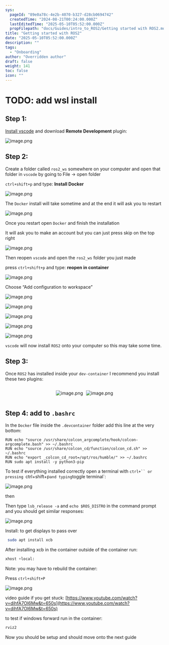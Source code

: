 ```yaml
---
sys:
  pageId: "89e0a78c-4e2b-4070-b327-d28cb0694742"
  createdTime: "2024-08-21T00:24:00.000Z"
  lastEditedTime: "2025-05-10T05:52:00.000Z"
  propFilepath: "docs/Guides/intro_to_ROS2/Getting started with ROS2.md"
title: "Getting started with ROS2"
date: "2025-05-10T05:52:00.000Z"
description: ""
tags:
  - "Onboarding"
author: "Overridden author"
draft: false
weight: 141
toc: false
icon: ""
---
```


# TODO: add wsl install

## Step 1:

[Install vscode](https://code.visualstudio.com/download) and download **Remote Development** plugin:

![image.png](https://prod-files-secure.s3.us-west-2.amazonaws.com/d518164a-d88e-44d1-a4ee-3adb3bd8bce0/efb52993-1881-4a40-b95e-6f020334f022/image.png?X-Amz-Algorithm=AWS4-HMAC-SHA256&X-Amz-Content-Sha256=UNSIGNED-PAYLOAD&X-Amz-Credential=ASIAZI2LB466TGDUXKFN%2F20250528%2Fus-west-2%2Fs3%2Faws4_request&X-Amz-Date=20250528T230841Z&X-Amz-Expires=3600&X-Amz-Security-Token=IQoJb3JpZ2luX2VjELb%2F%2F%2F%2F%2F%2F%2F%2F%2F%2FwEaCXVzLXdlc3QtMiJGMEQCIHA7NAZgi6mVqO3njxR0M77VAblym%2BzSMCx7hqCNGCZYAiAi8gfpfQpQIPQ0pyBGj9hS4PogWFhIwEFXKZWLqDQE2ir%2FAwh%2FEAAaDDYzNzQyMzE4MzgwNSIM9mchqMXwYNswan82KtwD5ylUTk1nfV4VesDB%2BM7dndCdMsMwJy%2FLrz0FBkI%2Flq%2B2R5wz0hm2lnxGakUJMWkr8MDZIwF1KrAy6yquvKuxY7bYJO41ip%2B11znzzRbyKks2WHLNVCFPjb8WJckek07pDCN9p1zrMocJyw7LKCbgDvy5KXMiLYHxOg0lT6Tz5aq8LGHcPFE2QOhpOIeSulhMpiOleVjzAON8mvQxs7w1Bphj7qqolGU%2BzE8gySmHOblAIxPQCNBai7VNxCgELRqxWeQML7DgpCvrGoW6mD%2FTql3IcreWDZVFD0ifd17zErVz0DuKPhlEJF2YgTg%2BM6257YfATIoEKh%2BLf5AyiROk9sAjfW9WNdaQfiMJzMpJTxI6jpIp1JfgITIe1L%2FjLY02iau0GWcdGJbISqcVyYnSR5YT9SdStcKsEOh06SUbBwn6uglXXTsa3X8cH1Hq4u%2FNLDAxHKUkg3B2DXEpLFo5GQOWyvlzj3O7pcsSX9Voo14RnshiCct%2B7Oy7XQJWRQKvu2nOwj4dWl9THhO0Fu3JEfXOUIFeV8bQYcOBBRI%2Ft8bQo5Nz3MFJ1Kx%2B4Aj8HU11FX%2BI0sEQaonaq5HMdsTwnKfrozyO29oDq6pkiEhbmHpWayBam%2FWA4eXl4J8w9pDewQY6pgGv2FDeOi6VlSiqHmniBMgNlSvzWCboeQpJhEL0FKsYBRQKfuWKvkSx0u23MMBC1C5ChOOXmDrSJBMg6qiVsrTxUknFXcqq9PRqEi21L5oxeA0abXglp8SoGX%2BxI1hE6EEh8jFx78dk95wwYAOJjZrTnp2MAEyyoXtgCYXZliVwjmC7TSxctEZDvbfU%2FdlK8w1y3yiUuMA2dTfNcGiHwbVYZwH%2BYGrd&X-Amz-Signature=27d8e164faacbcd1c5ea1d568b7cee275487daaad6896f101f923f50b0b616c2&X-Amz-SignedHeaders=host&x-id=GetObject)

## Step 2:

Create a folder called `ros2_ws` somewhere on your computer and open that folder in `vscode` by going to File → open folder 

`ctrl+shift+p` and type: **Install Docker**

![image.png](https://prod-files-secure.s3.us-west-2.amazonaws.com/d518164a-d88e-44d1-a4ee-3adb3bd8bce0/2269dc0e-1cd5-47ff-bceb-c04ad9b2eab0/image.png?X-Amz-Algorithm=AWS4-HMAC-SHA256&X-Amz-Content-Sha256=UNSIGNED-PAYLOAD&X-Amz-Credential=ASIAZI2LB466TGDUXKFN%2F20250528%2Fus-west-2%2Fs3%2Faws4_request&X-Amz-Date=20250528T230841Z&X-Amz-Expires=3600&X-Amz-Security-Token=IQoJb3JpZ2luX2VjELb%2F%2F%2F%2F%2F%2F%2F%2F%2F%2FwEaCXVzLXdlc3QtMiJGMEQCIHA7NAZgi6mVqO3njxR0M77VAblym%2BzSMCx7hqCNGCZYAiAi8gfpfQpQIPQ0pyBGj9hS4PogWFhIwEFXKZWLqDQE2ir%2FAwh%2FEAAaDDYzNzQyMzE4MzgwNSIM9mchqMXwYNswan82KtwD5ylUTk1nfV4VesDB%2BM7dndCdMsMwJy%2FLrz0FBkI%2Flq%2B2R5wz0hm2lnxGakUJMWkr8MDZIwF1KrAy6yquvKuxY7bYJO41ip%2B11znzzRbyKks2WHLNVCFPjb8WJckek07pDCN9p1zrMocJyw7LKCbgDvy5KXMiLYHxOg0lT6Tz5aq8LGHcPFE2QOhpOIeSulhMpiOleVjzAON8mvQxs7w1Bphj7qqolGU%2BzE8gySmHOblAIxPQCNBai7VNxCgELRqxWeQML7DgpCvrGoW6mD%2FTql3IcreWDZVFD0ifd17zErVz0DuKPhlEJF2YgTg%2BM6257YfATIoEKh%2BLf5AyiROk9sAjfW9WNdaQfiMJzMpJTxI6jpIp1JfgITIe1L%2FjLY02iau0GWcdGJbISqcVyYnSR5YT9SdStcKsEOh06SUbBwn6uglXXTsa3X8cH1Hq4u%2FNLDAxHKUkg3B2DXEpLFo5GQOWyvlzj3O7pcsSX9Voo14RnshiCct%2B7Oy7XQJWRQKvu2nOwj4dWl9THhO0Fu3JEfXOUIFeV8bQYcOBBRI%2Ft8bQo5Nz3MFJ1Kx%2B4Aj8HU11FX%2BI0sEQaonaq5HMdsTwnKfrozyO29oDq6pkiEhbmHpWayBam%2FWA4eXl4J8w9pDewQY6pgGv2FDeOi6VlSiqHmniBMgNlSvzWCboeQpJhEL0FKsYBRQKfuWKvkSx0u23MMBC1C5ChOOXmDrSJBMg6qiVsrTxUknFXcqq9PRqEi21L5oxeA0abXglp8SoGX%2BxI1hE6EEh8jFx78dk95wwYAOJjZrTnp2MAEyyoXtgCYXZliVwjmC7TSxctEZDvbfU%2FdlK8w1y3yiUuMA2dTfNcGiHwbVYZwH%2BYGrd&X-Amz-Signature=cad86695e44880764755aefe96ce8e91de4a500b4ca3f9f30f40e3d772bbe76f&X-Amz-SignedHeaders=host&x-id=GetObject)

The `Docker` install will take sometime and at the end it will ask you to restart

![image.png](https://prod-files-secure.s3.us-west-2.amazonaws.com/d518164a-d88e-44d1-a4ee-3adb3bd8bce0/ed233f78-be33-4b1f-b89c-9c346c0e961e/image.png?X-Amz-Algorithm=AWS4-HMAC-SHA256&X-Amz-Content-Sha256=UNSIGNED-PAYLOAD&X-Amz-Credential=ASIAZI2LB466TGDUXKFN%2F20250528%2Fus-west-2%2Fs3%2Faws4_request&X-Amz-Date=20250528T230841Z&X-Amz-Expires=3600&X-Amz-Security-Token=IQoJb3JpZ2luX2VjELb%2F%2F%2F%2F%2F%2F%2F%2F%2F%2FwEaCXVzLXdlc3QtMiJGMEQCIHA7NAZgi6mVqO3njxR0M77VAblym%2BzSMCx7hqCNGCZYAiAi8gfpfQpQIPQ0pyBGj9hS4PogWFhIwEFXKZWLqDQE2ir%2FAwh%2FEAAaDDYzNzQyMzE4MzgwNSIM9mchqMXwYNswan82KtwD5ylUTk1nfV4VesDB%2BM7dndCdMsMwJy%2FLrz0FBkI%2Flq%2B2R5wz0hm2lnxGakUJMWkr8MDZIwF1KrAy6yquvKuxY7bYJO41ip%2B11znzzRbyKks2WHLNVCFPjb8WJckek07pDCN9p1zrMocJyw7LKCbgDvy5KXMiLYHxOg0lT6Tz5aq8LGHcPFE2QOhpOIeSulhMpiOleVjzAON8mvQxs7w1Bphj7qqolGU%2BzE8gySmHOblAIxPQCNBai7VNxCgELRqxWeQML7DgpCvrGoW6mD%2FTql3IcreWDZVFD0ifd17zErVz0DuKPhlEJF2YgTg%2BM6257YfATIoEKh%2BLf5AyiROk9sAjfW9WNdaQfiMJzMpJTxI6jpIp1JfgITIe1L%2FjLY02iau0GWcdGJbISqcVyYnSR5YT9SdStcKsEOh06SUbBwn6uglXXTsa3X8cH1Hq4u%2FNLDAxHKUkg3B2DXEpLFo5GQOWyvlzj3O7pcsSX9Voo14RnshiCct%2B7Oy7XQJWRQKvu2nOwj4dWl9THhO0Fu3JEfXOUIFeV8bQYcOBBRI%2Ft8bQo5Nz3MFJ1Kx%2B4Aj8HU11FX%2BI0sEQaonaq5HMdsTwnKfrozyO29oDq6pkiEhbmHpWayBam%2FWA4eXl4J8w9pDewQY6pgGv2FDeOi6VlSiqHmniBMgNlSvzWCboeQpJhEL0FKsYBRQKfuWKvkSx0u23MMBC1C5ChOOXmDrSJBMg6qiVsrTxUknFXcqq9PRqEi21L5oxeA0abXglp8SoGX%2BxI1hE6EEh8jFx78dk95wwYAOJjZrTnp2MAEyyoXtgCYXZliVwjmC7TSxctEZDvbfU%2FdlK8w1y3yiUuMA2dTfNcGiHwbVYZwH%2BYGrd&X-Amz-Signature=d2f837b1adf319bc919556446f331b9d9f7941a3294a6ab97615187333a4aab7&X-Amz-SignedHeaders=host&x-id=GetObject)

Once you restart open `Docker` and finish the installation

It will ask you to make an account but you can just press skip on the top right

![image.png](https://prod-files-secure.s3.us-west-2.amazonaws.com/d518164a-d88e-44d1-a4ee-3adb3bd8bce0/21010ad9-1659-4fd9-9f59-9932a09b2a3d/image.png?X-Amz-Algorithm=AWS4-HMAC-SHA256&X-Amz-Content-Sha256=UNSIGNED-PAYLOAD&X-Amz-Credential=ASIAZI2LB466TGDUXKFN%2F20250528%2Fus-west-2%2Fs3%2Faws4_request&X-Amz-Date=20250528T230841Z&X-Amz-Expires=3600&X-Amz-Security-Token=IQoJb3JpZ2luX2VjELb%2F%2F%2F%2F%2F%2F%2F%2F%2F%2FwEaCXVzLXdlc3QtMiJGMEQCIHA7NAZgi6mVqO3njxR0M77VAblym%2BzSMCx7hqCNGCZYAiAi8gfpfQpQIPQ0pyBGj9hS4PogWFhIwEFXKZWLqDQE2ir%2FAwh%2FEAAaDDYzNzQyMzE4MzgwNSIM9mchqMXwYNswan82KtwD5ylUTk1nfV4VesDB%2BM7dndCdMsMwJy%2FLrz0FBkI%2Flq%2B2R5wz0hm2lnxGakUJMWkr8MDZIwF1KrAy6yquvKuxY7bYJO41ip%2B11znzzRbyKks2WHLNVCFPjb8WJckek07pDCN9p1zrMocJyw7LKCbgDvy5KXMiLYHxOg0lT6Tz5aq8LGHcPFE2QOhpOIeSulhMpiOleVjzAON8mvQxs7w1Bphj7qqolGU%2BzE8gySmHOblAIxPQCNBai7VNxCgELRqxWeQML7DgpCvrGoW6mD%2FTql3IcreWDZVFD0ifd17zErVz0DuKPhlEJF2YgTg%2BM6257YfATIoEKh%2BLf5AyiROk9sAjfW9WNdaQfiMJzMpJTxI6jpIp1JfgITIe1L%2FjLY02iau0GWcdGJbISqcVyYnSR5YT9SdStcKsEOh06SUbBwn6uglXXTsa3X8cH1Hq4u%2FNLDAxHKUkg3B2DXEpLFo5GQOWyvlzj3O7pcsSX9Voo14RnshiCct%2B7Oy7XQJWRQKvu2nOwj4dWl9THhO0Fu3JEfXOUIFeV8bQYcOBBRI%2Ft8bQo5Nz3MFJ1Kx%2B4Aj8HU11FX%2BI0sEQaonaq5HMdsTwnKfrozyO29oDq6pkiEhbmHpWayBam%2FWA4eXl4J8w9pDewQY6pgGv2FDeOi6VlSiqHmniBMgNlSvzWCboeQpJhEL0FKsYBRQKfuWKvkSx0u23MMBC1C5ChOOXmDrSJBMg6qiVsrTxUknFXcqq9PRqEi21L5oxeA0abXglp8SoGX%2BxI1hE6EEh8jFx78dk95wwYAOJjZrTnp2MAEyyoXtgCYXZliVwjmC7TSxctEZDvbfU%2FdlK8w1y3yiUuMA2dTfNcGiHwbVYZwH%2BYGrd&X-Amz-Signature=13b870b298018ca35434e9151bf96013b7df687acddeb0df5a5bb77a3e2e4a5c&X-Amz-SignedHeaders=host&x-id=GetObject)

Then reopen `vscode` and open the `ros2_ws` folder you just made

press `ctrl+shift+p` and type: **reopen in container**

![image.png](https://prod-files-secure.s3.us-west-2.amazonaws.com/d518164a-d88e-44d1-a4ee-3adb3bd8bce0/4e93b8c2-41ad-488c-8095-c74205196118/image.png?X-Amz-Algorithm=AWS4-HMAC-SHA256&X-Amz-Content-Sha256=UNSIGNED-PAYLOAD&X-Amz-Credential=ASIAZI2LB466TGDUXKFN%2F20250528%2Fus-west-2%2Fs3%2Faws4_request&X-Amz-Date=20250528T230841Z&X-Amz-Expires=3600&X-Amz-Security-Token=IQoJb3JpZ2luX2VjELb%2F%2F%2F%2F%2F%2F%2F%2F%2F%2FwEaCXVzLXdlc3QtMiJGMEQCIHA7NAZgi6mVqO3njxR0M77VAblym%2BzSMCx7hqCNGCZYAiAi8gfpfQpQIPQ0pyBGj9hS4PogWFhIwEFXKZWLqDQE2ir%2FAwh%2FEAAaDDYzNzQyMzE4MzgwNSIM9mchqMXwYNswan82KtwD5ylUTk1nfV4VesDB%2BM7dndCdMsMwJy%2FLrz0FBkI%2Flq%2B2R5wz0hm2lnxGakUJMWkr8MDZIwF1KrAy6yquvKuxY7bYJO41ip%2B11znzzRbyKks2WHLNVCFPjb8WJckek07pDCN9p1zrMocJyw7LKCbgDvy5KXMiLYHxOg0lT6Tz5aq8LGHcPFE2QOhpOIeSulhMpiOleVjzAON8mvQxs7w1Bphj7qqolGU%2BzE8gySmHOblAIxPQCNBai7VNxCgELRqxWeQML7DgpCvrGoW6mD%2FTql3IcreWDZVFD0ifd17zErVz0DuKPhlEJF2YgTg%2BM6257YfATIoEKh%2BLf5AyiROk9sAjfW9WNdaQfiMJzMpJTxI6jpIp1JfgITIe1L%2FjLY02iau0GWcdGJbISqcVyYnSR5YT9SdStcKsEOh06SUbBwn6uglXXTsa3X8cH1Hq4u%2FNLDAxHKUkg3B2DXEpLFo5GQOWyvlzj3O7pcsSX9Voo14RnshiCct%2B7Oy7XQJWRQKvu2nOwj4dWl9THhO0Fu3JEfXOUIFeV8bQYcOBBRI%2Ft8bQo5Nz3MFJ1Kx%2B4Aj8HU11FX%2BI0sEQaonaq5HMdsTwnKfrozyO29oDq6pkiEhbmHpWayBam%2FWA4eXl4J8w9pDewQY6pgGv2FDeOi6VlSiqHmniBMgNlSvzWCboeQpJhEL0FKsYBRQKfuWKvkSx0u23MMBC1C5ChOOXmDrSJBMg6qiVsrTxUknFXcqq9PRqEi21L5oxeA0abXglp8SoGX%2BxI1hE6EEh8jFx78dk95wwYAOJjZrTnp2MAEyyoXtgCYXZliVwjmC7TSxctEZDvbfU%2FdlK8w1y3yiUuMA2dTfNcGiHwbVYZwH%2BYGrd&X-Amz-Signature=057a9252b6eeeded294b8137ebd6443b91d021e12337e0b6e44cb04b475de380&X-Amz-SignedHeaders=host&x-id=GetObject)

Choose “Add configuration to workspace”

![image.png](https://prod-files-secure.s3.us-west-2.amazonaws.com/d518164a-d88e-44d1-a4ee-3adb3bd8bce0/9560b282-5060-4989-ba37-97e7b2c22476/image.png?X-Amz-Algorithm=AWS4-HMAC-SHA256&X-Amz-Content-Sha256=UNSIGNED-PAYLOAD&X-Amz-Credential=ASIAZI2LB466TGDUXKFN%2F20250528%2Fus-west-2%2Fs3%2Faws4_request&X-Amz-Date=20250528T230841Z&X-Amz-Expires=3600&X-Amz-Security-Token=IQoJb3JpZ2luX2VjELb%2F%2F%2F%2F%2F%2F%2F%2F%2F%2FwEaCXVzLXdlc3QtMiJGMEQCIHA7NAZgi6mVqO3njxR0M77VAblym%2BzSMCx7hqCNGCZYAiAi8gfpfQpQIPQ0pyBGj9hS4PogWFhIwEFXKZWLqDQE2ir%2FAwh%2FEAAaDDYzNzQyMzE4MzgwNSIM9mchqMXwYNswan82KtwD5ylUTk1nfV4VesDB%2BM7dndCdMsMwJy%2FLrz0FBkI%2Flq%2B2R5wz0hm2lnxGakUJMWkr8MDZIwF1KrAy6yquvKuxY7bYJO41ip%2B11znzzRbyKks2WHLNVCFPjb8WJckek07pDCN9p1zrMocJyw7LKCbgDvy5KXMiLYHxOg0lT6Tz5aq8LGHcPFE2QOhpOIeSulhMpiOleVjzAON8mvQxs7w1Bphj7qqolGU%2BzE8gySmHOblAIxPQCNBai7VNxCgELRqxWeQML7DgpCvrGoW6mD%2FTql3IcreWDZVFD0ifd17zErVz0DuKPhlEJF2YgTg%2BM6257YfATIoEKh%2BLf5AyiROk9sAjfW9WNdaQfiMJzMpJTxI6jpIp1JfgITIe1L%2FjLY02iau0GWcdGJbISqcVyYnSR5YT9SdStcKsEOh06SUbBwn6uglXXTsa3X8cH1Hq4u%2FNLDAxHKUkg3B2DXEpLFo5GQOWyvlzj3O7pcsSX9Voo14RnshiCct%2B7Oy7XQJWRQKvu2nOwj4dWl9THhO0Fu3JEfXOUIFeV8bQYcOBBRI%2Ft8bQo5Nz3MFJ1Kx%2B4Aj8HU11FX%2BI0sEQaonaq5HMdsTwnKfrozyO29oDq6pkiEhbmHpWayBam%2FWA4eXl4J8w9pDewQY6pgGv2FDeOi6VlSiqHmniBMgNlSvzWCboeQpJhEL0FKsYBRQKfuWKvkSx0u23MMBC1C5ChOOXmDrSJBMg6qiVsrTxUknFXcqq9PRqEi21L5oxeA0abXglp8SoGX%2BxI1hE6EEh8jFx78dk95wwYAOJjZrTnp2MAEyyoXtgCYXZliVwjmC7TSxctEZDvbfU%2FdlK8w1y3yiUuMA2dTfNcGiHwbVYZwH%2BYGrd&X-Amz-Signature=af4b3363d06675643263f9caa567d561cab61fb2334fd470938db01b34497b30&X-Amz-SignedHeaders=host&x-id=GetObject)

![image.png](https://prod-files-secure.s3.us-west-2.amazonaws.com/d518164a-d88e-44d1-a4ee-3adb3bd8bce0/2ee63f81-886b-48e8-a553-dc6e5eac99e4/image.png?X-Amz-Algorithm=AWS4-HMAC-SHA256&X-Amz-Content-Sha256=UNSIGNED-PAYLOAD&X-Amz-Credential=ASIAZI2LB466TGDUXKFN%2F20250528%2Fus-west-2%2Fs3%2Faws4_request&X-Amz-Date=20250528T230841Z&X-Amz-Expires=3600&X-Amz-Security-Token=IQoJb3JpZ2luX2VjELb%2F%2F%2F%2F%2F%2F%2F%2F%2F%2FwEaCXVzLXdlc3QtMiJGMEQCIHA7NAZgi6mVqO3njxR0M77VAblym%2BzSMCx7hqCNGCZYAiAi8gfpfQpQIPQ0pyBGj9hS4PogWFhIwEFXKZWLqDQE2ir%2FAwh%2FEAAaDDYzNzQyMzE4MzgwNSIM9mchqMXwYNswan82KtwD5ylUTk1nfV4VesDB%2BM7dndCdMsMwJy%2FLrz0FBkI%2Flq%2B2R5wz0hm2lnxGakUJMWkr8MDZIwF1KrAy6yquvKuxY7bYJO41ip%2B11znzzRbyKks2WHLNVCFPjb8WJckek07pDCN9p1zrMocJyw7LKCbgDvy5KXMiLYHxOg0lT6Tz5aq8LGHcPFE2QOhpOIeSulhMpiOleVjzAON8mvQxs7w1Bphj7qqolGU%2BzE8gySmHOblAIxPQCNBai7VNxCgELRqxWeQML7DgpCvrGoW6mD%2FTql3IcreWDZVFD0ifd17zErVz0DuKPhlEJF2YgTg%2BM6257YfATIoEKh%2BLf5AyiROk9sAjfW9WNdaQfiMJzMpJTxI6jpIp1JfgITIe1L%2FjLY02iau0GWcdGJbISqcVyYnSR5YT9SdStcKsEOh06SUbBwn6uglXXTsa3X8cH1Hq4u%2FNLDAxHKUkg3B2DXEpLFo5GQOWyvlzj3O7pcsSX9Voo14RnshiCct%2B7Oy7XQJWRQKvu2nOwj4dWl9THhO0Fu3JEfXOUIFeV8bQYcOBBRI%2Ft8bQo5Nz3MFJ1Kx%2B4Aj8HU11FX%2BI0sEQaonaq5HMdsTwnKfrozyO29oDq6pkiEhbmHpWayBam%2FWA4eXl4J8w9pDewQY6pgGv2FDeOi6VlSiqHmniBMgNlSvzWCboeQpJhEL0FKsYBRQKfuWKvkSx0u23MMBC1C5ChOOXmDrSJBMg6qiVsrTxUknFXcqq9PRqEi21L5oxeA0abXglp8SoGX%2BxI1hE6EEh8jFx78dk95wwYAOJjZrTnp2MAEyyoXtgCYXZliVwjmC7TSxctEZDvbfU%2FdlK8w1y3yiUuMA2dTfNcGiHwbVYZwH%2BYGrd&X-Amz-Signature=fe8524c5a10d6cd099b61c3896f2539cebece97343cd3052d9a41e454a8dfd41&X-Amz-SignedHeaders=host&x-id=GetObject)

![image.png](https://prod-files-secure.s3.us-west-2.amazonaws.com/d518164a-d88e-44d1-a4ee-3adb3bd8bce0/ae1580b2-b048-407e-aed9-b584224a7a04/image.png?X-Amz-Algorithm=AWS4-HMAC-SHA256&X-Amz-Content-Sha256=UNSIGNED-PAYLOAD&X-Amz-Credential=ASIAZI2LB466TGDUXKFN%2F20250528%2Fus-west-2%2Fs3%2Faws4_request&X-Amz-Date=20250528T230841Z&X-Amz-Expires=3600&X-Amz-Security-Token=IQoJb3JpZ2luX2VjELb%2F%2F%2F%2F%2F%2F%2F%2F%2F%2FwEaCXVzLXdlc3QtMiJGMEQCIHA7NAZgi6mVqO3njxR0M77VAblym%2BzSMCx7hqCNGCZYAiAi8gfpfQpQIPQ0pyBGj9hS4PogWFhIwEFXKZWLqDQE2ir%2FAwh%2FEAAaDDYzNzQyMzE4MzgwNSIM9mchqMXwYNswan82KtwD5ylUTk1nfV4VesDB%2BM7dndCdMsMwJy%2FLrz0FBkI%2Flq%2B2R5wz0hm2lnxGakUJMWkr8MDZIwF1KrAy6yquvKuxY7bYJO41ip%2B11znzzRbyKks2WHLNVCFPjb8WJckek07pDCN9p1zrMocJyw7LKCbgDvy5KXMiLYHxOg0lT6Tz5aq8LGHcPFE2QOhpOIeSulhMpiOleVjzAON8mvQxs7w1Bphj7qqolGU%2BzE8gySmHOblAIxPQCNBai7VNxCgELRqxWeQML7DgpCvrGoW6mD%2FTql3IcreWDZVFD0ifd17zErVz0DuKPhlEJF2YgTg%2BM6257YfATIoEKh%2BLf5AyiROk9sAjfW9WNdaQfiMJzMpJTxI6jpIp1JfgITIe1L%2FjLY02iau0GWcdGJbISqcVyYnSR5YT9SdStcKsEOh06SUbBwn6uglXXTsa3X8cH1Hq4u%2FNLDAxHKUkg3B2DXEpLFo5GQOWyvlzj3O7pcsSX9Voo14RnshiCct%2B7Oy7XQJWRQKvu2nOwj4dWl9THhO0Fu3JEfXOUIFeV8bQYcOBBRI%2Ft8bQo5Nz3MFJ1Kx%2B4Aj8HU11FX%2BI0sEQaonaq5HMdsTwnKfrozyO29oDq6pkiEhbmHpWayBam%2FWA4eXl4J8w9pDewQY6pgGv2FDeOi6VlSiqHmniBMgNlSvzWCboeQpJhEL0FKsYBRQKfuWKvkSx0u23MMBC1C5ChOOXmDrSJBMg6qiVsrTxUknFXcqq9PRqEi21L5oxeA0abXglp8SoGX%2BxI1hE6EEh8jFx78dk95wwYAOJjZrTnp2MAEyyoXtgCYXZliVwjmC7TSxctEZDvbfU%2FdlK8w1y3yiUuMA2dTfNcGiHwbVYZwH%2BYGrd&X-Amz-Signature=c99978eba3cabc36fcac519fa437973642f0b05475f6338a19c1db6b5526148f&X-Amz-SignedHeaders=host&x-id=GetObject)

![image.png](https://prod-files-secure.s3.us-west-2.amazonaws.com/d518164a-d88e-44d1-a4ee-3adb3bd8bce0/53255b28-f75e-430f-b9e3-c0ac8577e42b/image.png?X-Amz-Algorithm=AWS4-HMAC-SHA256&X-Amz-Content-Sha256=UNSIGNED-PAYLOAD&X-Amz-Credential=ASIAZI2LB466TGDUXKFN%2F20250528%2Fus-west-2%2Fs3%2Faws4_request&X-Amz-Date=20250528T230841Z&X-Amz-Expires=3600&X-Amz-Security-Token=IQoJb3JpZ2luX2VjELb%2F%2F%2F%2F%2F%2F%2F%2F%2F%2FwEaCXVzLXdlc3QtMiJGMEQCIHA7NAZgi6mVqO3njxR0M77VAblym%2BzSMCx7hqCNGCZYAiAi8gfpfQpQIPQ0pyBGj9hS4PogWFhIwEFXKZWLqDQE2ir%2FAwh%2FEAAaDDYzNzQyMzE4MzgwNSIM9mchqMXwYNswan82KtwD5ylUTk1nfV4VesDB%2BM7dndCdMsMwJy%2FLrz0FBkI%2Flq%2B2R5wz0hm2lnxGakUJMWkr8MDZIwF1KrAy6yquvKuxY7bYJO41ip%2B11znzzRbyKks2WHLNVCFPjb8WJckek07pDCN9p1zrMocJyw7LKCbgDvy5KXMiLYHxOg0lT6Tz5aq8LGHcPFE2QOhpOIeSulhMpiOleVjzAON8mvQxs7w1Bphj7qqolGU%2BzE8gySmHOblAIxPQCNBai7VNxCgELRqxWeQML7DgpCvrGoW6mD%2FTql3IcreWDZVFD0ifd17zErVz0DuKPhlEJF2YgTg%2BM6257YfATIoEKh%2BLf5AyiROk9sAjfW9WNdaQfiMJzMpJTxI6jpIp1JfgITIe1L%2FjLY02iau0GWcdGJbISqcVyYnSR5YT9SdStcKsEOh06SUbBwn6uglXXTsa3X8cH1Hq4u%2FNLDAxHKUkg3B2DXEpLFo5GQOWyvlzj3O7pcsSX9Voo14RnshiCct%2B7Oy7XQJWRQKvu2nOwj4dWl9THhO0Fu3JEfXOUIFeV8bQYcOBBRI%2Ft8bQo5Nz3MFJ1Kx%2B4Aj8HU11FX%2BI0sEQaonaq5HMdsTwnKfrozyO29oDq6pkiEhbmHpWayBam%2FWA4eXl4J8w9pDewQY6pgGv2FDeOi6VlSiqHmniBMgNlSvzWCboeQpJhEL0FKsYBRQKfuWKvkSx0u23MMBC1C5ChOOXmDrSJBMg6qiVsrTxUknFXcqq9PRqEi21L5oxeA0abXglp8SoGX%2BxI1hE6EEh8jFx78dk95wwYAOJjZrTnp2MAEyyoXtgCYXZliVwjmC7TSxctEZDvbfU%2FdlK8w1y3yiUuMA2dTfNcGiHwbVYZwH%2BYGrd&X-Amz-Signature=fae5a3b6eb353bb68bdae440a8c596ce4a774619de32f3dbc26943467d5420fa&X-Amz-SignedHeaders=host&x-id=GetObject)

![image.png](https://prod-files-secure.s3.us-west-2.amazonaws.com/d518164a-d88e-44d1-a4ee-3adb3bd8bce0/7c562767-5af9-4ffb-97d1-327bcdf4ee00/image.png?X-Amz-Algorithm=AWS4-HMAC-SHA256&X-Amz-Content-Sha256=UNSIGNED-PAYLOAD&X-Amz-Credential=ASIAZI2LB466TGDUXKFN%2F20250528%2Fus-west-2%2Fs3%2Faws4_request&X-Amz-Date=20250528T230841Z&X-Amz-Expires=3600&X-Amz-Security-Token=IQoJb3JpZ2luX2VjELb%2F%2F%2F%2F%2F%2F%2F%2F%2F%2FwEaCXVzLXdlc3QtMiJGMEQCIHA7NAZgi6mVqO3njxR0M77VAblym%2BzSMCx7hqCNGCZYAiAi8gfpfQpQIPQ0pyBGj9hS4PogWFhIwEFXKZWLqDQE2ir%2FAwh%2FEAAaDDYzNzQyMzE4MzgwNSIM9mchqMXwYNswan82KtwD5ylUTk1nfV4VesDB%2BM7dndCdMsMwJy%2FLrz0FBkI%2Flq%2B2R5wz0hm2lnxGakUJMWkr8MDZIwF1KrAy6yquvKuxY7bYJO41ip%2B11znzzRbyKks2WHLNVCFPjb8WJckek07pDCN9p1zrMocJyw7LKCbgDvy5KXMiLYHxOg0lT6Tz5aq8LGHcPFE2QOhpOIeSulhMpiOleVjzAON8mvQxs7w1Bphj7qqolGU%2BzE8gySmHOblAIxPQCNBai7VNxCgELRqxWeQML7DgpCvrGoW6mD%2FTql3IcreWDZVFD0ifd17zErVz0DuKPhlEJF2YgTg%2BM6257YfATIoEKh%2BLf5AyiROk9sAjfW9WNdaQfiMJzMpJTxI6jpIp1JfgITIe1L%2FjLY02iau0GWcdGJbISqcVyYnSR5YT9SdStcKsEOh06SUbBwn6uglXXTsa3X8cH1Hq4u%2FNLDAxHKUkg3B2DXEpLFo5GQOWyvlzj3O7pcsSX9Voo14RnshiCct%2B7Oy7XQJWRQKvu2nOwj4dWl9THhO0Fu3JEfXOUIFeV8bQYcOBBRI%2Ft8bQo5Nz3MFJ1Kx%2B4Aj8HU11FX%2BI0sEQaonaq5HMdsTwnKfrozyO29oDq6pkiEhbmHpWayBam%2FWA4eXl4J8w9pDewQY6pgGv2FDeOi6VlSiqHmniBMgNlSvzWCboeQpJhEL0FKsYBRQKfuWKvkSx0u23MMBC1C5ChOOXmDrSJBMg6qiVsrTxUknFXcqq9PRqEi21L5oxeA0abXglp8SoGX%2BxI1hE6EEh8jFx78dk95wwYAOJjZrTnp2MAEyyoXtgCYXZliVwjmC7TSxctEZDvbfU%2FdlK8w1y3yiUuMA2dTfNcGiHwbVYZwH%2BYGrd&X-Amz-Signature=93ff0d2f58191b30e3d934712afc66ab0fcc25cedfee2526f41b05f67cfc2422&X-Amz-SignedHeaders=host&x-id=GetObject)

`vscode` will now install `ROS2` onto your computer so this may take some time.

## Step 3:

Once `ROS2` has installed inside your `dev-container` I recommend you install these two plugins:

<div style="display: flex;flex-direction: row; column-gap:10px; max-width: 630px;justify-content: center;">
<div>

![image.png](https://prod-files-secure.s3.us-west-2.amazonaws.com/d518164a-d88e-44d1-a4ee-3adb3bd8bce0/3fc3d550-5a54-4ba1-ba6b-faa01cdb7369/image.png?X-Amz-Algorithm=AWS4-HMAC-SHA256&X-Amz-Content-Sha256=UNSIGNED-PAYLOAD&X-Amz-Credential=ASIAZI2LB466ZNZS7ACG%2F20250528%2Fus-west-2%2Fs3%2Faws4_request&X-Amz-Date=20250528T230843Z&X-Amz-Expires=3600&X-Amz-Security-Token=IQoJb3JpZ2luX2VjELb%2F%2F%2F%2F%2F%2F%2F%2F%2F%2FwEaCXVzLXdlc3QtMiJHMEUCIQDFtaMOjNpUUZQTOmjjOVVfOQCygOJcTLajHQHBtMUJYQIgXsFQUiY2BCvTF%2Fcb%2F8EpReFH1WGQ%2FRhXvUPXF2anQisq%2FwMIfxAAGgw2Mzc0MjMxODM4MDUiDHsFkVViyx2X%2B82cxircA7RcXGJuCxd1xBOWAIqZKHPT5P%2BivHzScZ9OLmSJNTcA9sXXd7JooD%2FFRP0lGegjnI5MYYydqeCUGvq11YAHW%2BdH7WnKwL5C51ZNzuOjgmHf4aCxCULPOsvaPNbOYwvi5ebAPPidI9u8IoWkWafCe5KUz3iqne1RdA4QGcLunn2M9NynnSVKvHOu7uE%2B8a7IsEzCPcLQiKVcb4R%2Ftpd%2BpGro4mZ2sZry2yS%2BWsPbkg9tUXtoWm7TW3yKY6qUdsOQfGSrNp2FkyD9A7nHTZ0KKkdJRafveHCtVajqhzcDrHlCk6GVn28boct1wGZOJlz8eVZ5Z5zKJluYWnsgpLDnxPJK3qgDjgsYuey6E6Le9TmAEO0gIl%2BXcfs09XF4jMPAXdl%2FXizc8UHpeOx%2BrZA8mWSfRU5Bv5H3OTKXOaV4v013On%2BPqAccW%2FxKYFymaJ0gQAtKVZhpzya8OgTg4Ov8vzkExzKm4vDSxZ5CA6paLgoh6gcrmokF%2B2vwe6cD3jUgwzkeuW%2Frnfv%2BP3baT6l%2FG9Qt47uQLvBAac52%2FDz%2B6pMZQD4d2HZjqcyNTtu8vBjyuAPOCiOgRZaGbqVF%2F0d7Uk5k026zt0Lazt%2FZqTOKwHS5WaVZk3ramaQgNRJsMOiQ3sEGOqUB1QjpHuMf9XJH2RFMOP5GvzYFij2F1N3EHNAj1aEFvCoZsumyCD6TJvgueAL4Q%2Fqa3ql%2BMRnzeEQolbNNPB1UQ3RaW9rwknTx%2B6RrIU8fvPypmyDYZgoQKjXHSGSAiNiH01%2FoUQOViLGWL8LdRl7bgPdmRH%2Bmes3pOgs0vm7O2wMsnoVvdsituwxSnzFoxbmO3UbyaQj7Vb2dXlnNvKB8asFvz5FG&X-Amz-Signature=28b376fd0e983c204a33bd33c1f81950393cddbd7e4dbb0872b292789c9915f9&X-Amz-SignedHeaders=host&x-id=GetObject)

</div>
<div>

![image.png](https://prod-files-secure.s3.us-west-2.amazonaws.com/d518164a-d88e-44d1-a4ee-3adb3bd8bce0/d994cc66-13c2-4093-a5a3-f84cf4601a82/image.png?X-Amz-Algorithm=AWS4-HMAC-SHA256&X-Amz-Content-Sha256=UNSIGNED-PAYLOAD&X-Amz-Credential=ASIAZI2LB466YTZEQNOK%2F20250528%2Fus-west-2%2Fs3%2Faws4_request&X-Amz-Date=20250528T230845Z&X-Amz-Expires=3600&X-Amz-Security-Token=IQoJb3JpZ2luX2VjELb%2F%2F%2F%2F%2F%2F%2F%2F%2F%2FwEaCXVzLXdlc3QtMiJHMEUCIEPGnahbL9yjLKeBXYQ8aqw6kaz1PRlRhepVxGlAsEL5AiEAtF1tLPD9wtrkfWYgLfRMvDyQVD6A6fU46bTAsDDBzskq%2FwMIfxAAGgw2Mzc0MjMxODM4MDUiDE6eRqGukncfwUaEYyrcA4HpFQKvDxC8n2FpJMnsnEgt3v%2FTfG61KYRu%2BjyZa6k4F5Wxm%2Bi5Nqd0McoiCDG1UJNZgnBBnQ%2BRlwL7lKd1ujeEQ6c91qsLuL1blZgmWs%2Fmfy3iYU5YBRgCfJ0E%2BIfJMekuEdsqYq3CeL8yolMWbjgguj%2BiRG3qH2CiTMmNzq3gKAl7iBQ%2BRx%2FdtM2VfAVM0kuSmElJVfzlQQoXchUzf2PA5%2FUXbz8HBGDU4TsqHw0mUajhEyRuITSVnV3i%2FlNtZmJ5kJAm9WtYt%2Fip0sdFIpavlOFWJCmmuYib6zqKFLVX4j9uDZPnCowCJS764lRKmwG0vU6mmh%2BDjVPbQvSqw%2FzzoVxIrxyAlgSWlMQG0gGoRRslDz9O%2Btfjr2gUqpvVksYglVtaWWWGxhapMKEDB9MrhsQsQDrKFJXYPc1195VHhQiXriBQA1uoQaVMuwcF9yhRX9SlptRmNTdalN0GV4d5HMma%2FJErURBr78VRTfZF8IK8yLa2PrIH301PpWiOmO7yWWEjUxfgLPYZ0gQHOhRbpRn5O0uKPtUx8BpXBHbc9MG2SdXYK7ihwyy4cFAqJ3Ke%2BXzdNfZ8OP29tpyDTchZZBdA2OET2rdWFLLdJIKbdQQk68Qk4ktxybP4MMKQ3sEGOqUBWHxxiw1tcl5LF1ifZX7YcMasXwWla1rtdMSG%2BF06f0PYl7RUKOZgI8hvISV7tJQWlPKN3M3IwI1uho4cfWeuk59uU%2FjdvjG83eWcEbNnCWBFzENbjGe8jiaRVBD8JUtf%2FtEA51J6Hm%2BtN%2BYvjIulgQFzw3oTeRxMfVqUJ1N1L%2FgSEjC2oqBBMn3rymlqjKkwMxfjGvf4GKZi2A1%2FnhVWo6L3A1OP&X-Amz-Signature=3e9d2c0e39d79b243ab6bc2332a460e398b36915824913fe4c97d4c738e4ff12&X-Amz-SignedHeaders=host&x-id=GetObject)

</div>
</div>

## Step 4: add to `.bashrc`

In the `Docker` file inside the `.devcontainer` folder add this line at the very bottom: 

```docker
RUN echo "source /usr/share/colcon_argcomplete/hook/colcon-argcomplete.bash" >> ~/.bashrc
RUN echo "source /usr/share/colcon_cd/function/colcon_cd.sh" >> ~/.bashrc
RUN echo "export _colcon_cd_root=/opt/ros/humble/" >> ~/.bashrc
RUN sudo apt install -y python3-pip 
```

To test if everything installed correctly open a terminal with `ctrl+`` or pressing `ctrl+shift+p` and typing `toggle terminal`:

![image.png](https://prod-files-secure.s3.us-west-2.amazonaws.com/d518164a-d88e-44d1-a4ee-3adb3bd8bce0/6a4943d8-b04e-4c02-9a58-775f3384d1a5/image.png?X-Amz-Algorithm=AWS4-HMAC-SHA256&X-Amz-Content-Sha256=UNSIGNED-PAYLOAD&X-Amz-Credential=ASIAZI2LB466TGDUXKFN%2F20250528%2Fus-west-2%2Fs3%2Faws4_request&X-Amz-Date=20250528T230841Z&X-Amz-Expires=3600&X-Amz-Security-Token=IQoJb3JpZ2luX2VjELb%2F%2F%2F%2F%2F%2F%2F%2F%2F%2FwEaCXVzLXdlc3QtMiJGMEQCIHA7NAZgi6mVqO3njxR0M77VAblym%2BzSMCx7hqCNGCZYAiAi8gfpfQpQIPQ0pyBGj9hS4PogWFhIwEFXKZWLqDQE2ir%2FAwh%2FEAAaDDYzNzQyMzE4MzgwNSIM9mchqMXwYNswan82KtwD5ylUTk1nfV4VesDB%2BM7dndCdMsMwJy%2FLrz0FBkI%2Flq%2B2R5wz0hm2lnxGakUJMWkr8MDZIwF1KrAy6yquvKuxY7bYJO41ip%2B11znzzRbyKks2WHLNVCFPjb8WJckek07pDCN9p1zrMocJyw7LKCbgDvy5KXMiLYHxOg0lT6Tz5aq8LGHcPFE2QOhpOIeSulhMpiOleVjzAON8mvQxs7w1Bphj7qqolGU%2BzE8gySmHOblAIxPQCNBai7VNxCgELRqxWeQML7DgpCvrGoW6mD%2FTql3IcreWDZVFD0ifd17zErVz0DuKPhlEJF2YgTg%2BM6257YfATIoEKh%2BLf5AyiROk9sAjfW9WNdaQfiMJzMpJTxI6jpIp1JfgITIe1L%2FjLY02iau0GWcdGJbISqcVyYnSR5YT9SdStcKsEOh06SUbBwn6uglXXTsa3X8cH1Hq4u%2FNLDAxHKUkg3B2DXEpLFo5GQOWyvlzj3O7pcsSX9Voo14RnshiCct%2B7Oy7XQJWRQKvu2nOwj4dWl9THhO0Fu3JEfXOUIFeV8bQYcOBBRI%2Ft8bQo5Nz3MFJ1Kx%2B4Aj8HU11FX%2BI0sEQaonaq5HMdsTwnKfrozyO29oDq6pkiEhbmHpWayBam%2FWA4eXl4J8w9pDewQY6pgGv2FDeOi6VlSiqHmniBMgNlSvzWCboeQpJhEL0FKsYBRQKfuWKvkSx0u23MMBC1C5ChOOXmDrSJBMg6qiVsrTxUknFXcqq9PRqEi21L5oxeA0abXglp8SoGX%2BxI1hE6EEh8jFx78dk95wwYAOJjZrTnp2MAEyyoXtgCYXZliVwjmC7TSxctEZDvbfU%2FdlK8w1y3yiUuMA2dTfNcGiHwbVYZwH%2BYGrd&X-Amz-Signature=7872279fd4e337c3b516b9ec8d4ce3bcbaaf1db96456a73f1dd5eab3e767feec&X-Amz-SignedHeaders=host&x-id=GetObject)

then 

Then type `lsb_release -a` and `echo $ROS_DISTRO` in the command prompt and you should get similar responses:

![image.png](https://prod-files-secure.s3.us-west-2.amazonaws.com/d518164a-d88e-44d1-a4ee-3adb3bd8bce0/3e635dec-a805-4e85-8b9e-d000e5b71a4e/image.png?X-Amz-Algorithm=AWS4-HMAC-SHA256&X-Amz-Content-Sha256=UNSIGNED-PAYLOAD&X-Amz-Credential=ASIAZI2LB466TGDUXKFN%2F20250528%2Fus-west-2%2Fs3%2Faws4_request&X-Amz-Date=20250528T230841Z&X-Amz-Expires=3600&X-Amz-Security-Token=IQoJb3JpZ2luX2VjELb%2F%2F%2F%2F%2F%2F%2F%2F%2F%2FwEaCXVzLXdlc3QtMiJGMEQCIHA7NAZgi6mVqO3njxR0M77VAblym%2BzSMCx7hqCNGCZYAiAi8gfpfQpQIPQ0pyBGj9hS4PogWFhIwEFXKZWLqDQE2ir%2FAwh%2FEAAaDDYzNzQyMzE4MzgwNSIM9mchqMXwYNswan82KtwD5ylUTk1nfV4VesDB%2BM7dndCdMsMwJy%2FLrz0FBkI%2Flq%2B2R5wz0hm2lnxGakUJMWkr8MDZIwF1KrAy6yquvKuxY7bYJO41ip%2B11znzzRbyKks2WHLNVCFPjb8WJckek07pDCN9p1zrMocJyw7LKCbgDvy5KXMiLYHxOg0lT6Tz5aq8LGHcPFE2QOhpOIeSulhMpiOleVjzAON8mvQxs7w1Bphj7qqolGU%2BzE8gySmHOblAIxPQCNBai7VNxCgELRqxWeQML7DgpCvrGoW6mD%2FTql3IcreWDZVFD0ifd17zErVz0DuKPhlEJF2YgTg%2BM6257YfATIoEKh%2BLf5AyiROk9sAjfW9WNdaQfiMJzMpJTxI6jpIp1JfgITIe1L%2FjLY02iau0GWcdGJbISqcVyYnSR5YT9SdStcKsEOh06SUbBwn6uglXXTsa3X8cH1Hq4u%2FNLDAxHKUkg3B2DXEpLFo5GQOWyvlzj3O7pcsSX9Voo14RnshiCct%2B7Oy7XQJWRQKvu2nOwj4dWl9THhO0Fu3JEfXOUIFeV8bQYcOBBRI%2Ft8bQo5Nz3MFJ1Kx%2B4Aj8HU11FX%2BI0sEQaonaq5HMdsTwnKfrozyO29oDq6pkiEhbmHpWayBam%2FWA4eXl4J8w9pDewQY6pgGv2FDeOi6VlSiqHmniBMgNlSvzWCboeQpJhEL0FKsYBRQKfuWKvkSx0u23MMBC1C5ChOOXmDrSJBMg6qiVsrTxUknFXcqq9PRqEi21L5oxeA0abXglp8SoGX%2BxI1hE6EEh8jFx78dk95wwYAOJjZrTnp2MAEyyoXtgCYXZliVwjmC7TSxctEZDvbfU%2FdlK8w1y3yiUuMA2dTfNcGiHwbVYZwH%2BYGrd&X-Amz-Signature=ac712984094493e1ede4be1e3567914e2adfed0ebb62c3282d54e71d3a6f14f2&X-Amz-SignedHeaders=host&x-id=GetObject)

Install:  to get displays to pass over

```bash
 sudo apt install xcb
```

After installing xcb in the container outside of the container run:

```python
xhost +local:
```

Note: you may have to rebuild the container:

Press `ctrl+shift+P`

![image.png](https://prod-files-secure.s3.us-west-2.amazonaws.com/d518164a-d88e-44d1-a4ee-3adb3bd8bce0/6c2be660-2618-4c38-9c26-53554f7a0b7b/image.png?X-Amz-Algorithm=AWS4-HMAC-SHA256&X-Amz-Content-Sha256=UNSIGNED-PAYLOAD&X-Amz-Credential=ASIAZI2LB466TGDUXKFN%2F20250528%2Fus-west-2%2Fs3%2Faws4_request&X-Amz-Date=20250528T230841Z&X-Amz-Expires=3600&X-Amz-Security-Token=IQoJb3JpZ2luX2VjELb%2F%2F%2F%2F%2F%2F%2F%2F%2F%2FwEaCXVzLXdlc3QtMiJGMEQCIHA7NAZgi6mVqO3njxR0M77VAblym%2BzSMCx7hqCNGCZYAiAi8gfpfQpQIPQ0pyBGj9hS4PogWFhIwEFXKZWLqDQE2ir%2FAwh%2FEAAaDDYzNzQyMzE4MzgwNSIM9mchqMXwYNswan82KtwD5ylUTk1nfV4VesDB%2BM7dndCdMsMwJy%2FLrz0FBkI%2Flq%2B2R5wz0hm2lnxGakUJMWkr8MDZIwF1KrAy6yquvKuxY7bYJO41ip%2B11znzzRbyKks2WHLNVCFPjb8WJckek07pDCN9p1zrMocJyw7LKCbgDvy5KXMiLYHxOg0lT6Tz5aq8LGHcPFE2QOhpOIeSulhMpiOleVjzAON8mvQxs7w1Bphj7qqolGU%2BzE8gySmHOblAIxPQCNBai7VNxCgELRqxWeQML7DgpCvrGoW6mD%2FTql3IcreWDZVFD0ifd17zErVz0DuKPhlEJF2YgTg%2BM6257YfATIoEKh%2BLf5AyiROk9sAjfW9WNdaQfiMJzMpJTxI6jpIp1JfgITIe1L%2FjLY02iau0GWcdGJbISqcVyYnSR5YT9SdStcKsEOh06SUbBwn6uglXXTsa3X8cH1Hq4u%2FNLDAxHKUkg3B2DXEpLFo5GQOWyvlzj3O7pcsSX9Voo14RnshiCct%2B7Oy7XQJWRQKvu2nOwj4dWl9THhO0Fu3JEfXOUIFeV8bQYcOBBRI%2Ft8bQo5Nz3MFJ1Kx%2B4Aj8HU11FX%2BI0sEQaonaq5HMdsTwnKfrozyO29oDq6pkiEhbmHpWayBam%2FWA4eXl4J8w9pDewQY6pgGv2FDeOi6VlSiqHmniBMgNlSvzWCboeQpJhEL0FKsYBRQKfuWKvkSx0u23MMBC1C5ChOOXmDrSJBMg6qiVsrTxUknFXcqq9PRqEi21L5oxeA0abXglp8SoGX%2BxI1hE6EEh8jFx78dk95wwYAOJjZrTnp2MAEyyoXtgCYXZliVwjmC7TSxctEZDvbfU%2FdlK8w1y3yiUuMA2dTfNcGiHwbVYZwH%2BYGrd&X-Amz-Signature=6411e01bee02524188e483c4b80c3fe86091df603dbd2b7a8a590a61948824e1&X-Amz-SignedHeaders=host&x-id=GetObject)

video guide if you get stuck: [https://www.youtube.com/watch?v=dihfA7Ol6Mw&t=650s](https://www.youtube.com/watch?v=dihfA7Ol6Mw&t=650s)

to test if windows forward run in the container:

```bash
rviz2
```

Now you should be setup and should move onto the next guide 
